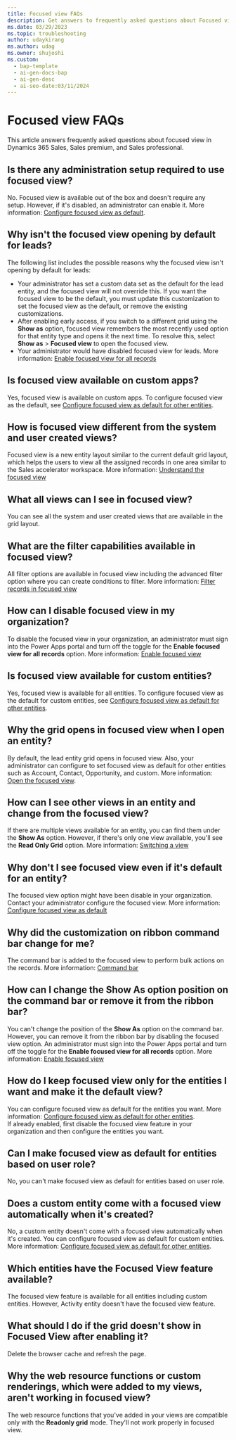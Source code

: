 ```yaml
---
title: Focused view FAQs
description: Get answers to frequently asked questions about Focused view.
ms.date: 03/29/2023
ms.topic: troubleshooting
author: udaykirang
ms.author: udag
ms.owner: shujoshi
ms.custom:
  - bap-template
  - ai-gen-docs-bap
  - ai-gen-desc
  - ai-seo-date:03/11/2024
---
```


# Focused view FAQs

This article answers frequently asked questions about focused view in Dynamics 365 Sales, Sales premium, and Sales professional.

## Is there any administration setup required to use focused view?

No. Focused view is available out of the box and doesn't require any setup. However, if it's disabled, an administrator can enable it. More information: [Configure focused view as default](set-focused-view-as-default.md).

## Why isn't the focused view opening by default for leads?

The following list includes the possible reasons why the focused view isn't opening by default for leads:

- Your administrator has set a custom data set as the default for the lead entity, and the focused view will not override this. If you want the focused view to be the default, you must update this customization to set the focused view as the default, or remove the existing customizations.
- After enabling early access, if you switch to a different grid using the **Show as** option, focused view remembers the most recently used option for that entity type and opens it the next time. To resolve this, select **Show as** > **Focused view** to open the focused view.
- Your administrator would have disabled focused view for leads. More information: [Enable focused view for all records](enable-focused-view.md)  

## Is focused view available on custom apps?

Yes, focused view is available on custom apps. To configure focused view as the default, see [Configure focused view as default for other entities](set-focused-view-as-default.md#configure-as-default-for-other-entities).

## How is focused view different from the system and user created views?

Focused view is a new entity layout similar to the current default grid layout, which helps the users to view all the assigned records in one area similar to the Sales accelerator workspace. More information: [Understand the focused view](focused-view.md#understand-the-focused-view)

## What all views can I see in focused view?

You can see all the system and user created views that are available in the grid layout.

## What are the filter capabilities available in focused view?

All filter options are available in focused view including the advanced filter option where you can create conditions to filter. More information: [Filter records in focused view](focused-view.md#understand-the-focused-view)

## How can I disable focused view in my organization?

To disable the focused view in your organization, an administrator must sign into the Power Apps portal and turn off the toggle for the **Enable focused view for all records** option. More information: [Enable focused view](enable-focused-view.md#enable-focused-view)

## Is focused view available for custom entities?

Yes, focused view is available for all entities. To configure focused view as the default for custom entities, see [Configure focused view as default for other entities](set-focused-view-as-default.md#configure-as-default-for-other-entities).

## Why the grid opens in focused view when I open an entity?

By default, the lead entity grid opens in focused view. Also, your administrator can configure to set focused view as default for other entities such as Account, Contact, Opportunity, and custom. More information: [Open the focused view](focused-view.md#open-the-focused-view).

## How can I see other views in an entity and change from the focused view?

If there are multiple views available for an entity, you can find them under the **Show As** option. However, if there's only one view available, you'll see the **Read Only Grid** option. More information: [Switching a view](focused-view.md#understand-the-focused-view) 

## Why don't I see focused view even if it's default for an entity?

The focused view option might have been disable in your organization. Contact your administrator configure the focused view. More information: [Configure focused view as default](set-focused-view-as-default.md)

## Why did the customization on ribbon command bar change for me?

The command bar is added to the focused view to perform bulk actions on the records. More information: [Command bar](focused-view.md#open-the-focused-view)

## How can I change the Show As option position on the command bar or remove it from the ribbon bar?

You can't change the position of the **Show As** option on the command bar. However, you can remove it from the ribbon bar by disabling the focused view option. An administrator must sign into the Power Apps portal and turn off the toggle for the **Enable focused view for all records** option. More information: [Enable focused view](enable-focused-view.md#enable-focused-view)

## How do I keep focused view only for the entities I want and make it the default view? 

You can configure focused view as default for the entities you want. More information: [Configure focused view as default for other entities](set-focused-view-as-default.md#configure-as-default-for-other-entities).  
If already enabled, first disable the focused view feature in your organization and then configure the entities you want. 

## Can I make focused view as default for entities based on user role? 

No, you can't make focused view as default for entities based on user role. 

## Does a custom entity come with a focused view automatically when it's created?

No, a custom entity doesn't come with a focused view automatically when it's created. You can configure focused view as default for custom entities. More information: [Configure focused view as default for other entities](set-focused-view-as-default.md#configure-as-default-for-other-entities).

## Which entities have the Focused View feature available?

The focused view feature is available for all entities including custom entities. However, Activity entity doesn't have the focused view feature.

## What should I do if the grid doesn't show in Focused View after enabling it?

Delete the browser cache and refresh the page. 

## Why the web resource functions or custom renderings, which were added to my views, aren't working in focused view?

The web resource functions that you've added in your views are compatible only with the **Readonly grid** mode. They'll not work properly in focused view.
